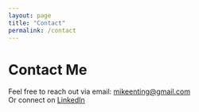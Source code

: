 ```yaml
---
layout: page
title: "Contact"
permalink: /contact
---
```


# Contact Me

Feel free to reach out via email: [mikeenting@gmail.com](mailto:mikeenting@gmail.com)  
Or connect on [LinkedIn](https://www.linkedin.com/in/mikeenting/)